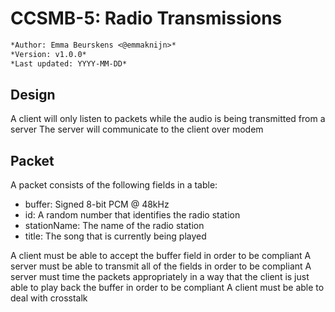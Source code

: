# CCSMB-5: Radio Transmissions
```md
*Author: Emma Beurskens <@emmaknijn>*
*Version: v1.0.0*
*Last updated: YYYY-MM-DD*
```

## Design
A client will only listen to packets while the audio is being transmitted from a server
The server will communicate to the client over modem

## Packet
A packet consists of the following fields in a table:
- buffer: Signed 8-bit PCM @ 48kHz
- id: A random number that identifies the radio station
- stationName: The name of the radio station
- title: The song that is currently being played

A client must be able to accept the buffer field in order to be compliant
A server must be able to transmit all of the fields in order to be compliant
A server must time the packets appropriately in a way that the client is just able to play back the buffer in order to be compliant
A client must be able to deal with crosstalk